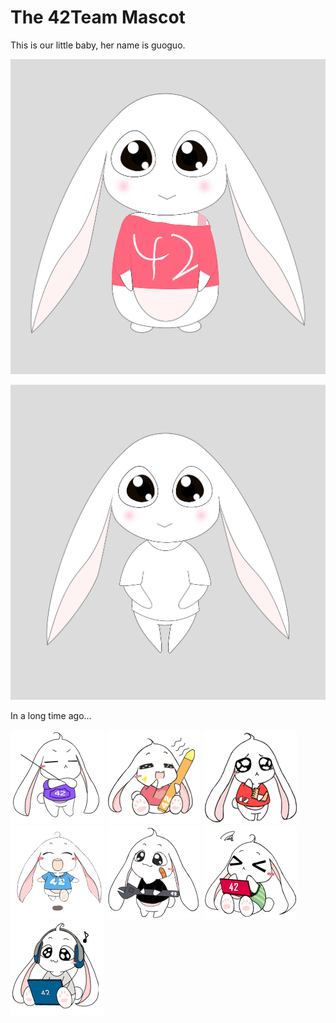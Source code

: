 The 42Team Mascot
=================

This is our little baby, her name is guoguo.

![guoguo](./Master/Abby_v1.0.jpg)

![guoguo](./Master/Abby_v2.0.jpg)

In a long time ago...

![guoguo](./Emoji/administratior.gif)
![guoguo](./Emoji/designer.gif)
![guoguo](./Emoji/editor.gif)
![guoguo](./Emoji/marketer.gif)
![guoguo](./Emoji/omstaff.gif)
![guoguo](./Emoji/programmer.gif)
![guoguo](./Emoji/uploader.gif)
